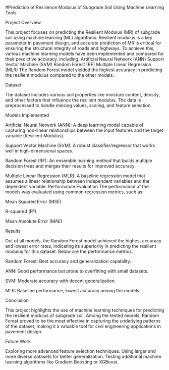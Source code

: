 
#Prediction of Resilience Modulus of Subgrade Soil Using Machine Learning Tools

Project Overview

This project focuses on predicting the Resilient Modulus (MR) of subgrade soil using machine learning (ML) algorithms. Resilient modulus is a key parameter in pavement design, and accurate prediction of MR is critical for ensuring the structural integrity of roads and highways.  To achieve this, various machine learning models have been implemented and compared for their predictive accuracy, including:  Artificial Neural Network (ANN) Support Vector Machine (SVM) Random Forest (RF) Multiple Linear Regression (MLR) The Random Forest model yielded the highest accuracy in predicting the resilient modulus compared to the other models.

Dataset

The dataset includes various soil properties like moisture content, density, and other factors that influence the resilient modulus. The data is preprocessed to handle missing values, scaling, and feature selection.

Models Implemented

Artificial Neural Network (ANN): A deep learning model capable of capturing non-linear relationships between the input features and the target variable (Resilient Modulus).

Support Vector Machine (SVM): A robust classifier/regressor that works well in high-dimensional spaces.

Random Forest (RF): An ensemble learning method that builds multiple decision trees and merges their results for improved accuracy.

Multiple Linear Regression (MLR): A baseline regression model that assumes a linear relationship between independent variables and the dependent variable.
Performance Evaluation
The performance of the models was evaluated using common regression metrics, such as:

Mean Squared Error (MSE)

R-squared (R²)

Mean Absolute Error (MAE)

Results

Out of all models, the Random Forest model achieved the highest accuracy and lowest error rates, indicating its superiority in predicting the resilient modulus for this dataset. 
Below are the performance metrics:

Random Forest: Best accuracy and generalization capability.

ANN: Good performance but prone to overfitting with small datasets.

SVM: Moderate accuracy with decent generalization.

MLR: Baseline performance, lowest accuracy among the models.

Conclusion

This project highlights the use of machine learning techniques for predicting the resilient modulus of subgrade soil. Among the tested models, Random Forest proved to be the most effective in capturing the underlying patterns of the dataset, making it a valuable tool for civil engineering applications in pavement design.

Future Work

Exploring more advanced feature selection techniques.
Using larger and more diverse datasets for better generalization.
Testing additional machine learning algorithms like Gradient Boosting or XGBoost.
